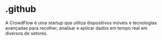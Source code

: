 # .github
A CrowdFlow é uma startup que utiliza dispositivos móveis e tecnologias avançadas para recolher, analisar e aplicar dados em tempo real em diversos de setores.
